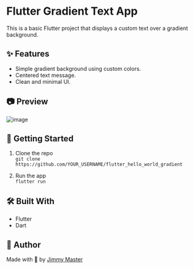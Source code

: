 # Flutter Gradient Text App

This is a basic Flutter project that displays a custom text over a gradient background.

## ✨ Features

- Simple gradient background using custom colors.
- Centered text message.
- Clean and minimal UI.

## 📷 Preview

![image](https://github.com/user-attachments/assets/f28060db-d147-4cf7-864e-4feb43f2d44b)


## 🚀 Getting Started

1. Clone the repo  
   `git clone https://github.com/YOUR_USERNAME/flutter_hello_world_gradient`

2. Run the app  
   `flutter run`

## 🛠️ Built With

- Flutter
- Dart

## 🧠 Author

Made with 💙 by [Jimmy Master](https://github.com/Mohammed23200)
